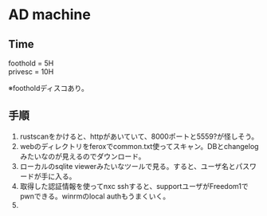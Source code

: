 # AD machine

## Time
foothold = 5H  
privesc = 10H


※footholdディスコあり。

## 手順
1. rustscanをかけると、httpがあいていて、8000ポートと5559?が怪しそう。
2. webのディレクトリをferoxでcommon.txt使ってスキャン。DBとchangelogみたいなのが見えるのでダウンロード。
3. ローカルのsqlite viewerみたいなツールで見る。すると、ユーザ名とパスワードが手に入る。
4. 取得した認証情報を使ってnxc sshすると、supportユーザがFreedom1でpwnできる。winrmのlocal authもうまくいく。
5. 